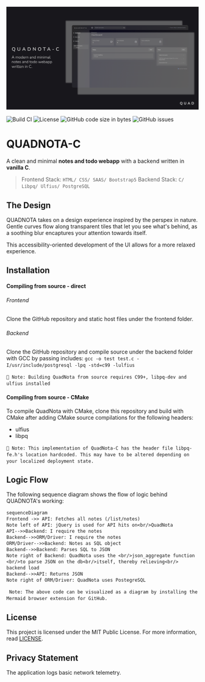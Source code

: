 ![Banner](https://github.com/deltaonealpha/quadnota-c/blob/main/media_assets/banner.png?raw=true)

![Build CI](https://img.shields.io/badge/build-passing-brightgreen) 
![License](https://img.shields.io/badge/license-MIT-orange)
![GitHub code size in bytes](https://img.shields.io/github/languages/code-size/deltaonealpha/quadnota-c) 
![GitHub issues](https://img.shields.io/github/issues/deltaonealpha/quadnota-c)

# QUADNOTA-C
A clean and minimal **notes and todo webapp** with a backend written in **vanilla C**.
> Frontend Stack: `HTML/ CSS/ SAAS/ Bootstrap5` 
> Backend Stack: `C/ Libpq/ Ulfius/ PostgreSQL`


## The Design
QUADNOTA takes on a design experience inspired by the perspex in nature. Gentle curves flow along transparent tiles that let you see what's behind, as a soothing blur encaptures your attention towards itself.

This accessibility-oriented development of the UI allows for a more relaxed experience.


## Installation
#### Compiling from source - direct
###### Frontend 
Clone the GitHub repository and static host files under the frontend folder.
###### Backend
Clone the GitHub repository and compile source under the backend folder with GCC by passing includes:
`gcc -o test test.c -I/usr/include/postgresql -lpq -std=c99 -lulfius`

`🔴 Note: Building QuadNota from source requires C99+, libpq-dev and ulfius installed`

#### Compiling from source - CMake
To compile QuadNota with CMake, clone this repository and build with CMake after adding CMake source compilations for the following headers:
- ulfius
- libpq 

`🔴 Note: This implementation of QuadNota-C has the header file libpq-fe.h's location hardcoded. This may have to be altered depending on your localized deployment state.`


## Logic Flow
The following sequence diagram shows the flow of logic behind QUADNOTA's working:
```mermaid
sequenceDiagram
Frontend ->> API: Fetches all notes (/list/notes)
Note left of API: jQuery is used for API hits on<br/>QuadNota
API-->>Backend: I require the notes
Backend-->>ORM/Driver: I require the notes
ORM/Driver-->>Backend: Notes as SQL object
Backend-->>Backend: Parses SQL to JSON
Note right of Backend: QuadNota uses the <br/>json_aggregate function <br/>to parse JSON on the db<br/>itself, thereby relieving<br/> backend load
Backend-->>API: Returns JSON
Note right of ORM/Driver: QuadNota uses PostegreSQL
```
` Note: The above code can be visualized as a diagram by installing the Mermaid browser extension for GitHub.`


## License
This project is licensed under the MIT Public License. For more information, read [LICENSE](/LICENSE). 


## Privacy Statement
The application logs basic network telemetry.
